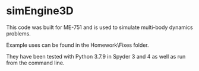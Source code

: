 # simEngine3D
This code was built for ME-751 and is used to simulate multi-body dynamics problems. 

Example uses can be found in the Homework\Fixes folder.

They have been tested with Python 3.7.9 in Spyder 3 and 4 as well as run from the command line.